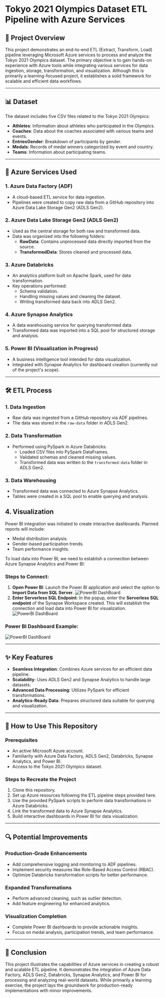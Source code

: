 # Tokyo 2021 Olympics Dataset ETL Pipeline with Azure Services

## 📖 Project Overview
This project demonstrates an end-to-end ETL (Extract, Transform, Load) pipeline leveraging Microsoft Azure services to process and analyze the Tokyo 2021 Olympics dataset. The primary objective is to gain hands-on experience with Azure tools while integrating various services for data ingestion, storage, transformation, and visualization. Although this is primarily a learning-focused project, it establishes a solid framework for scalable and efficient data workflows.

---

## 📊 Dataset
The dataset includes five CSV files related to the Tokyo 2021 Olympics:

- **Athletes**: Information about athletes who participated in the Olympics.
- **Coaches**: Data about the coaches associated with various teams and events.
- **EntriesGender**: Breakdown of participants by gender.
- **Medals**: Records of medal winners categorized by event and country.
- **Teams**: Information about participating teams.

---

## 🔧 Azure Services Used

### 1. Azure Data Factory (ADF)
- A cloud-based ETL service for data ingestion.
- Pipelines were created to copy raw data from a GitHub repository into Azure Data Lake Storage Gen2 (ADLS Gen2).

### 2. Azure Data Lake Storage Gen2 (ADLS Gen2)
- Used as the central storage for both raw and transformed data.
- Data was organized into the following folders:
  - **RawData**: Contains unprocessed data directly imported from the source.
  - **TransformedData**: Stores cleaned and processed data.

### 3. Azure Databricks
- An analytics platform built on Apache Spark, used for data transformation.
- Key operations performed:
  - Schema validation.
  - Handling missing values and cleaning the dataset.
  - Writing transformed data back into ADLS Gen2.

### 4. Azure Synapse Analytics
- A data warehousing service for querying transformed data.
- Transformed data was imported into a SQL pool for structured storage and analysis.

### 5. Power BI (Visualization in Progress)
- A business intelligence tool intended for data visualization.
- Integrated with Synapse Analytics for dashboard creation (currently out of the project's scope).

---

## 🛠️ ETL Process

### 1. Data Ingestion
- Raw data was ingested from a GitHub repository via ADF pipelines.
- The data was stored in the `raw-data` folder in ADLS Gen2.

### 2. Data Transformation
- Performed using PySpark in Azure Databricks:
  - Loaded CSV files into PySpark DataFrames.
  - Validated schemas and cleaned missing values.
  - Transformed data was written to the `transformed-data` folder in ADLS Gen2.

### 3. Data Warehousing
- Transformed data was connected to Azure Synapse Analytics.
- Tables were created in a SQL pool to enable querying and analysis.

## 4. Visualization

Power BI integration was initiated to create interactive dashboards. Planned reports will include:

- Medal distribution analysis.
- Gender-based participation trends.
- Team performance insights.

To load data into Power BI, we need to establish a connection between Azure Synapse Analytics and Power BI:

### Steps to Connect:
1. **Open Power BI**: Launch the Power BI application and select the option to **Import Data from SQL Server**.
![PowerBI DashBoard](images/PowerBI_Azure_Synapse_Connection_Step1.JPG)
2. **Enter Serverless SQL Endpoint**: In the popup, enter the **Serverless SQL endpoint** of the Synapse Workspace created. This will establish the connection and load data into Power BI for visualization.
![PowerBI DashBoard](images/PowerBI_Azure_Synapse_Connection_Step2.JPG)

### Power BI Dashboard Example:
![PowerBI DashBoard](images/PowerBI_Dashboard.JPG)

---

## ✨ Key Features
- **Seamless Integration**: Combines Azure services for an efficient data pipeline.
- **Scalability**: Uses ADLS Gen2 and Synapse Analytics to handle large datasets.
- **Advanced Data Processing**: Utilizes PySpark for efficient transformations.
- **Analytics-Ready Data**: Prepares structured data suitable for querying and visualization.

---

## 🚀 How to Use This Repository

### Prerequisites
- An active Microsoft Azure account.
- Familiarity with Azure Data Factory, ADLS Gen2, Databricks, Synapse Analytics, and Power BI.
- Access to the Tokyo 2021 Olympics dataset.

### Steps to Recreate the Project
1. Clone this repository.
2. Set up Azure resources following the ETL pipeline steps provided here.
3. Use the provided PySpark scripts to perform data transformations in Azure Databricks.
4. Link the transformed data to Azure Synapse Analytics.
5. Build interactive dashboards in Power BI for data visualization.

---

## 🔍 Potential Improvements

### Production-Grade Enhancements
- Add comprehensive logging and monitoring to ADF pipelines.
- Implement security measures like Role-Based Access Control (RBAC).
- Optimize Databricks transformation scripts for better performance.

### Expanded Transformations
- Perform advanced cleaning, such as outlier detection.
- Add feature engineering for enhanced analytics.

### Visualization Completion
- Complete Power BI dashboards to provide actionable insights.
- Focus on medal analysis, participation trends, and team performance.

---

## 📌 Conclusion
This project illustrates the capabilities of Azure services in creating a robust and scalable ETL pipeline. It demonstrates the integration of Azure Data Factory, ADLS Gen2, Databricks, Synapse Analytics, and Power BI for processing and analyzing real-world datasets. While primarily a learning exercise, the project lays the groundwork for production-ready implementations with minor improvements.
